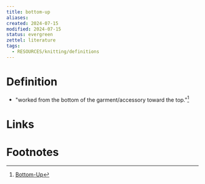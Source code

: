```yaml
---
title: bottom-up
aliases: 
created: 2024-07-15
modified: 2024-07-15
status: evergreen
zettel: literature
tags:
  - RESOURCES/knitting/definitions
---
```

# Definition
- "worked from the bottom of the garment/accessory toward the top."[^1]
# Links
# Footnotes

[^1]: [Bottom-Up](https://www.ravelry.com/patterns/attributes/bottom-up)